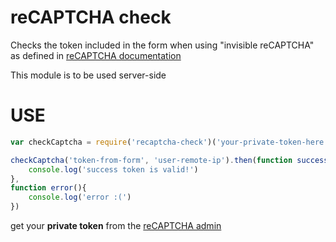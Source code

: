 reCAPTCHA check
===

Checks the token included in the form when using "invisible reCAPTCHA" as defined in [reCAPTCHA documentation](https://developers.google.com/recaptcha/)

This module is to be used server-side

USE
==

```javascript
var checkCaptcha = require('recaptcha-check')('your-private-token-here')

checkCaptcha('token-from-form', 'user-remote-ip').then(function success(){
    console.log('success token is valid!')
}, 
function error(){
    console.log('error :(')
})
```

get your **private token** from the [reCAPTCHA admin](https://www.google.com/recaptcha/admin)